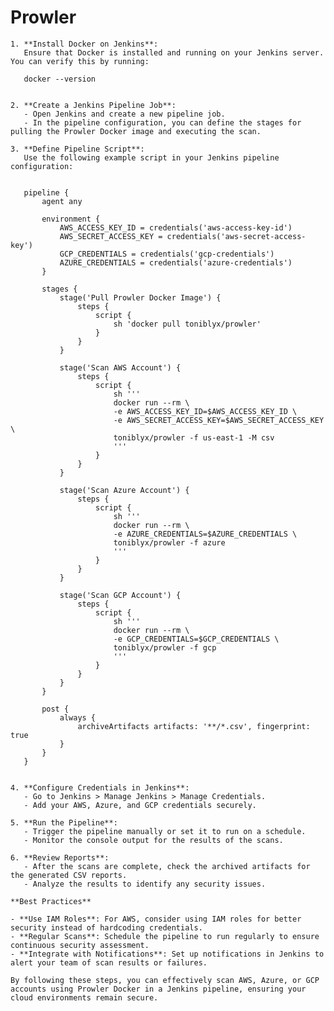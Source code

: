 # Prowler 

	1. **Install Docker on Jenkins**:  
	   Ensure that Docker is installed and running on your Jenkins server. You can verify this by running:  
	  
	   docker --version  
	 

	2. **Create a Jenkins Pipeline Job**:  
	   - Open Jenkins and create a new pipeline job.  
	   - In the pipeline configuration, you can define the stages for pulling the Prowler Docker image and executing the scan.

	3. **Define Pipeline Script**:  
	   Use the following example script in your Jenkins pipeline configuration:

	  
	   pipeline {
		   agent any

		   environment {
			   AWS_ACCESS_KEY_ID = credentials('aws-access-key-id')
			   AWS_SECRET_ACCESS_KEY = credentials('aws-secret-access-key')
			   GCP_CREDENTIALS = credentials('gcp-credentials')
			   AZURE_CREDENTIALS = credentials('azure-credentials')
		   }

		   stages {
			   stage('Pull Prowler Docker Image') {
				   steps {
					   script {
						   sh 'docker pull toniblyx/prowler'
					   }
				   }
			   }

			   stage('Scan AWS Account') {
				   steps {
					   script {
						   sh '''
						   docker run --rm \
						   -e AWS_ACCESS_KEY_ID=$AWS_ACCESS_KEY_ID \
						   -e AWS_SECRET_ACCESS_KEY=$AWS_SECRET_ACCESS_KEY \
						   toniblyx/prowler -f us-east-1 -M csv
						   '''
					   }
				   }
			   }

			   stage('Scan Azure Account') {
				   steps {
					   script {
						   sh '''
						   docker run --rm \
						   -e AZURE_CREDENTIALS=$AZURE_CREDENTIALS \
						   toniblyx/prowler -f azure
						   '''
					   }
				   }
			   }

			   stage('Scan GCP Account') {
				   steps {
					   script {
						   sh '''
						   docker run --rm \
						   -e GCP_CREDENTIALS=$GCP_CREDENTIALS \
						   toniblyx/prowler -f gcp
						   '''
					   }
				   }
			   }
		   }

		   post {
			   always {
				   archiveArtifacts artifacts: '**/*.csv', fingerprint: true
			   }
		   }
	   }


	4. **Configure Credentials in Jenkins**:  
	   - Go to Jenkins > Manage Jenkins > Manage Credentials.  
	   - Add your AWS, Azure, and GCP credentials securely.

	5. **Run the Pipeline**:  
	   - Trigger the pipeline manually or set it to run on a schedule.  
	   - Monitor the console output for the results of the scans.

	6. **Review Reports**:  
	   - After the scans are complete, check the archived artifacts for the generated CSV reports.  
	   - Analyze the results to identify any security issues.

	**Best Practices**  

	- **Use IAM Roles**: For AWS, consider using IAM roles for better security instead of hardcoding credentials.  
	- **Regular Scans**: Schedule the pipeline to run regularly to ensure continuous security assessment.  
	- **Integrate with Notifications**: Set up notifications in Jenkins to alert your team of scan results or failures.  

	By following these steps, you can effectively scan AWS, Azure, or GCP accounts using Prowler Docker in a Jenkins pipeline, ensuring your cloud environments remain secure.